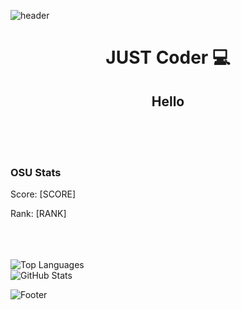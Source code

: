 ![header](https://capsule-render.vercel.app/api?type=waving&color=&height=300&section=header&text=&fontSize=90)

# <div align="center">JUST Coder 💻</div>

<div align="center">
  <h2>Hello</h2>
</div><br><br><br>

<div align="left">
  <h3>OSU Stats</h3>
  <p>Score: [SCORE]</p>
  <p>Rank: [RANK]</p>
</div><br><br><br>

<div align="left">
  <img src="https://github-readme-stats.vercel.app/api/top-langs/?username=root39293&layout=compact" alt="Top Languages">
</div>

<div align="left">
  <img src="https://github-readme-stats.vercel.app/api?username=root39293&show_icons=true" alt="GitHub Stats">
</div>

![Footer](https://capsule-render.vercel.app/api?type=waving&color=&height=200&section=footer)
